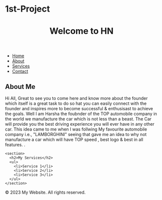# 1st-Project
<!DOCTYPE html>
<html>
<head>
  <title>HN</title>
  <link rel="stylesheet" type="text/css" href="styles.css">
</head>
<body>
  <header>
    <h1>Welcome to HN</h1>
  </header>

  <nav>
    <ul>
      <li><a href="#">Home</a></li>
      <li><a href="#">About</a></li>
      <li><a href="#">Services</a></li>
      <li><a href="#">Contact</a></li>
    </ul>
  </nav>

  <main>
    <section>
      <h2>About Me</h2>
      <p>Hi All,
Great to see you to come here and know more about the founder which itself is a great task to do so hat you can easily connect with the founder and inspires more to become successful & enthusisast to achieve the goals. Well I am Harsha the foubnder of the TOP automobile company in the world we manufacture the car which is not less than a beast. The Car will provide you the best driving experience you will ever have in any other car. This idea came to me when I was follwing My favourite automobile company i.e., "LAMBORGHINI" seeing that gave me an idea to why not manufacture a car which will have TOP speed , best logo & best in all features.  .</p>
    </section>

    <section>
      <h2>My Services</h2>
      <ul>
        <li>Service 1</li>
        <li>Service 2</li>
        <li>Service 3</li>
      </ul>
    </section>
  </main>

  <footer>
    <p>© 2023 My Website. All rights reserved.</p>
  </footer>
</body>
</html>
